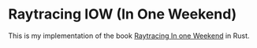 # Raytracing IOW (In One Weekend)

This is my implementation of the book [Raytracing In one Weekend](https://raytracing.github.io/books/RayTracingInOneWeekend.html) in Rust.
